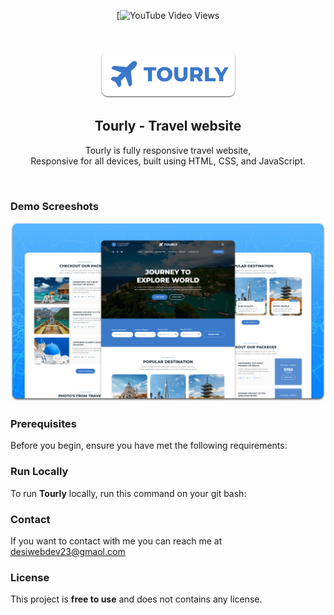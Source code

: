 <div align="center">
  
  [![YouTube Video Views](https://youtube.com/@desiwebdev?si=Xm_xEOFJcmYNbHnG)

  <br />
  <br />
  
  <img src="./readme-images/project-logo.png" />

  <h2 align="center">Tourly - Travel website</h2>

  Tourly is fully responsive travel website, <br />Responsive for all devices, built using HTML, CSS, and JavaScript.


</div>

<br />

### Demo Screeshots

![Tourly Desktop Demo](./readme-images/desktop.png "Desktop Demo")

### Prerequisites

Before you begin, ensure you have met the following requirements:


### Run Locally

To run **Tourly** locally, run this command on your git bash:



### Contact

If you want to contact with me you can reach me at desiwebdev23@gmaol.com

### License

This project is **free to use** and does not contains any license.
